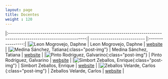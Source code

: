 ```yaml
---
layout: page
title: Docentes
weight : 120
---
```


|:--------------------------------------------------------------------------------------------------------------------:| --------------------------- |:----------------:|
|![Leon Mogrovejo, Daphne]({site.baseurl}}/assets/img/professors/Daphne-Leon-Mogrovejo.jpg)
| Leon Mogrovejo, Daphne      |  [website][web1] |
|![Medina Sánchez, Tatiana]({site.baseurl}}/assets/img/professors/Tatiana-Medina-Sanchez.jpg){:class="post-img"}       | Medina Sánchez, Tatiana     |  [website][web2] |
|![Pinto Rodriguez, Galvarino]({site.baseurl}}/assets/img/professors/Galvarino-Pinto-Rodriguez.jpg){:class="post-img"} | Pinto Rodriguez, Galvarino  |  [website][web3] |
|![Simbort Zeballos, Enrique]({site.baseurl}}/assets/img/professors/Enrique-Simbort-Zeballos.jpg){:class="post-img"}   | Simbort Zeballos, Enrique   |  [website][web4] |
|![Zeballos Velarde, Carlos]({site.baseurl}}/assets/img/professors/Carlos-Zeballos-Velard.jpg){:class="post-img"}      | Zeballos Velarde, Carlos    |  [website][web5] |




[web1]: https://ucsp-civil.github.io/Daphne-Leon-Mogrovejo/
[web2]: https://ucsp-civil.github.io/Tatiana-Medina-Sanchez/
[web3]: https://ucsp-civil.github.io/Galvarino-Pinto-Rodriguez/
[web4]: https://ucsp-civil.github.io/Enrique-Simbort-Zeballos/
[web5]: https://ucsp-civil.github.io/Carlos-Zeballos-Velarde/
